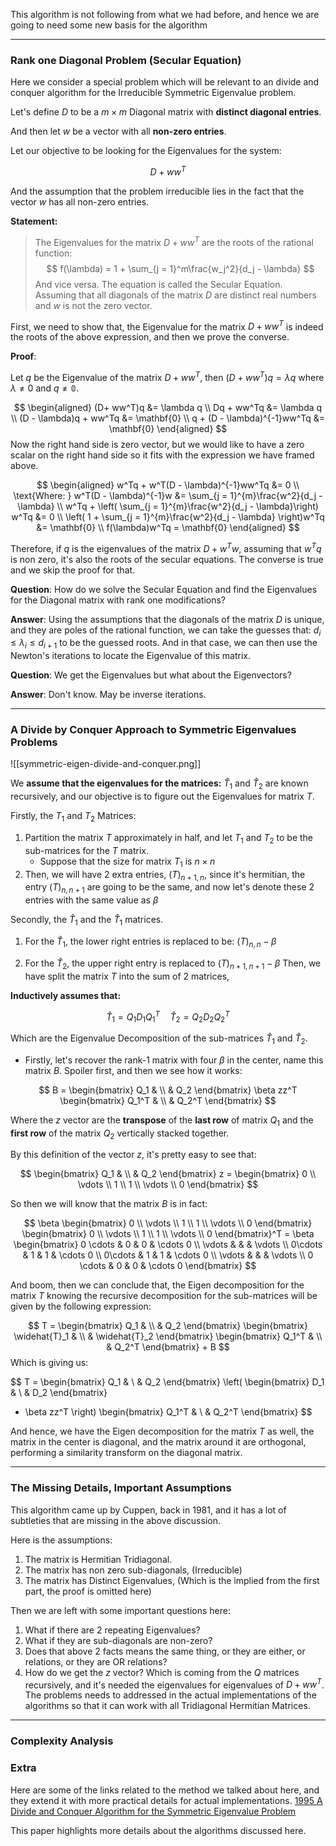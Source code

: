 This algorithm is not following from what we had before, and hence we are going to need some new basis for the algorithm 

---

### **Rank one Diagonal Problem (Secular Equation)**

Here we consider a special problem which will be relevant to an divide and conquer algorithm for the Irreducible Symmetric Eigenvalue problem. 

Let's define $D$ to be a $m\times m$ Diagonal matrix with **distinct diagonal entries**. 

And then let $w$ be a vector with all **non-zero entries**.

Let our objective to be looking for the Eigenvalues for the system: 

$$
D+ ww^T
$$

And the assumption that the problem irreducible lies in the fact that the vector $w$ has all non-zero entries. 

**Statement:**

> The Eigenvalues for the matrix $D + ww^T$ are the roots of the rational function: 
> $$
> f(\lambda) = 1 + \sum_{j = 1}^m\frac{w_j^2}{d_j - \lambda}
> $$
> And vice versa. The equation is called the Secular Equation. Assuming that all diagonals of the matrix $D$ are distinct real numbers and $w$ is not the zero vector. 

First, we need to show that, the Eigenvalue for the matrix $D + ww^T$ is indeed the roots of the above expression, and then we prove the converse. 

**Proof**: 

Let $q$ be the Eigenvalue of the matrix $D + ww^T$, then $(D + ww^T)q = \lambda q$ where $\lambda \neq 0$ and $q \neq \mathbb{0}$. 

$$ 
\begin{aligned}
	(D+ ww^T)q &= \lambda q
	\\
	Dq + ww^Tq &= \lambda q
	\\
	(D - \lambda)q + ww^Tq &= \mathbf{0}
	\\
	q + (D - \lambda)^{-1}ww^Tq &= \mathbf{0}
\end{aligned}
$$
Now the right hand side is zero vector, but we would like to have a zero scalar on the right hand side so it fits with the expression we have framed above. 

$$
\begin{aligned}
	w^Tq + w^T(D - \lambda)^{-1}ww^Tq &= 0
	\\
	\text{Where: } w^T(D - \lambda)^{-1}w &= \sum_{j = 1}^{m}\frac{w^2}{d_j - \lambda}
	\\
	w^Tq + \left( \sum_{j = 1}^{m}\frac{w^2}{d_j - \lambda}\right) w^Tq &= 0
	\\
	\left(
		1 + \sum_{j = 1}^{m}\frac{w^2}{d_j - \lambda}
	\right)w^Tq &= \mathbf{0}
	\\
	f(\lambda)w^Tq = \mathbf{0}
\end{aligned}
$$

Therefore, if $q$ is the eigenvalues of the matrix $D + w^Tw$, assuming that $w^Tq$ is non zero, it's also the roots of the secular equations. The converse is true and we skip the proof for that. 

**Question**: How do we solve the Secular Equation and find the Eigenvalues for the Diagonal matrix with rank one modifications? 

**Answer**: 
Using the assumptions that the diagonals of the matrix $D$ is unique, and they are poles of the rational function, we can take the guesses that: $d_i \leq \lambda_i \leq d_{i + 1}$ to be the guessed roots. And in that case, we can then use the Newton's iterations to locate the Eigenvalue of this matrix. 

**Question**: 
We get the Eigenvalues but what about the Eigenvectors? 

**Answer**: 
Don't know. May be inverse iterations. 

---
### **A Divide by Conquer Approach to Symmetric Eigenvalues Problems**

![[symmetric-eigen-divide-and-conquer.png]]

We **assume that the eigenvalues for the matrices:** $\widehat{T}_1$ and $\widehat{T}_2$ are known recursively, and our objective is to figure out the Eigenvalues for matrix $T$. 

Firstly, the $T_1$ and $T_2$ Matrices: 

1. Partition the matrix $T$ approximately in half, and let $T_1$ and $T_2$ to be the sub-matrices for the $T$ matrix. 
	* Suppose that the size for matrix $T_1$ is $n\times n$
2. Then, we will have 2 extra entries, $(T)_{n + 1, n}$, since it's hermitian, the entry $(T)_{n, n + 1}$ are going to be the same, and now let's denote these 2 entries with the same value as $\beta$

Secondly, the $\widehat{T}_1$ and the $\widehat{T}_1$ matrices. 

1. For the $\widehat{T}_1$, the lower right entries is replaced to be: $(T)_{n, n} - \beta$

3. For the $\widehat{T}_2$, the upper right entry is replaced to $(T)_{n+ 1, n + 1} - \beta$ 
Then, we have split the matrix $T$ into the sum of 2 matrices, 


**Inductively assumes that:**

$$
\widehat{T}_1 = Q_1 D_1Q_1^T \quad \widehat{T}_2 = Q_2 D_2Q_2^T
$$

Which are the Eigenvalue Decomposition of the sub-matrices $\widehat{T}_1$ and $\widehat{T}_2$. 

* Firstly, let's recover the rank-1 matrix with four $\beta$ in the center, name this matrix $B$. Spoiler first, and then we see how it works: 

$$
B = 
\begin{bmatrix}
Q_1 & \\ 
& Q_2
\end{bmatrix}
\beta zz^T
\begin{bmatrix}
Q_1^T & \\ 
& Q_2^T
\end{bmatrix}
$$

Where the $z$ vector are the **transpose** of the **last row** of matrix $Q_1$ and the **first row** of the matrix $Q_2$ vertically stacked together. 

By this definition of the vector $z$, it's pretty easy to see that: 

$$
\begin{bmatrix}
Q_1 & \\ 
& Q_2
\end{bmatrix} z =
\begin{bmatrix}
0 \\ \vdots \\ 1 \\ 1 \\ \vdots \\ 0
\end{bmatrix}
$$

So then we will know that the matrix  $B$ is in fact: 

$$
\beta
\begin{bmatrix}
0 \\ \vdots \\ 1 \\ 1 \\ \vdots \\ 0
\end{bmatrix}
\begin{bmatrix}
0 \\ \vdots \\ 1 \\ 1 \\ \vdots \\ 0
\end{bmatrix}^T = 
\beta
\begin{bmatrix}
	0 \cdots & 0 & 0 & \cdots  0
	\\
	\vdots & & & \vdots 
	\\
	0\cdots & 1 & 1 & \cdots 0
	\\
	0\cdots & 1 & 1 & \cdots 0
	\\
	\vdots & & & \vdots
	\\
	0 \cdots & 0 & 0 & \cdots  0
\end{bmatrix}
$$

And boom, then we can conclude that, the Eigen decomposition for the matrix $T$ knowing the recursive decomposition for the sub-matrices will be given by the following expression: 

$$
T = 
\begin{bmatrix}
	Q_1  & \\ 
	& Q_2
\end{bmatrix}
\begin{bmatrix}
	\widehat{T}_1  & \\ 
	& \widehat{T}_2
\end{bmatrix}
\begin{bmatrix}
	Q_1^T  & \\ 
	& Q_2^T
\end{bmatrix} + B
$$
Which is giving us: 

$$
T = 
\begin{bmatrix}
	Q_1  & \\ 
	& Q_2
\end{bmatrix}
\left(
\begin{bmatrix}
	D_1  & \\ 
	& D_2
\end{bmatrix}
+ \beta zz^T
\right)
\begin{bmatrix}
	Q_1^T  & \\ 
	& Q_2^T
\end{bmatrix}
$$

And hence, we have the Eigen decomposition for the matrix $T$ as well, the matrix in the center is diagonal, and the matrix around it are orthogonal, performing a similarity transform on the diagonal matrix. 

--- 
### **The Missing Details, Important Assumptions**

This algorithm came up by Cuppen, back in 1981, and it has a lot of subtleties that are missing in the above discussion. 

Here is the assumptions:
1. The matrix is Hermitian Tridiagonal. 
2. The matrix has non zero sub-diagonals, (Irreducible)
3. The matrix has Distinct Eigenvalues, (Which is the implied from the first part, the proof is omitted here)

Then we are left with some important questions here: 
1. What if there are 2 repeating Eigenvalues? 
2. What if they are sub-diagonals are non-zero? 
3. Does that above 2 facts means the same thing, or they are either, or relations, or they are OR relations? 
4. How do we get the $z$ vector? Which is coming from the $Q$ matrices recursively, and it's needed the eigenvalues for eigenvalues of $D + ww^T$. 
The problems needs to addressed in the actual implementations of the algorithms so that it can work with all Tridiagonal Hermitian Matrices. 


---
### Complexity Analysis

### Extra
Here are some of the links related to the method we talked about here, and they extend it with more practical details for actual implementations. 
[1995 A Divide and Conquer Algorithm for the Symmetric Eigenvalue Problem](https://zenodo.org/record/1236142/files/article.pdf)

This paper highlights more details about the algorithms discussed here. 